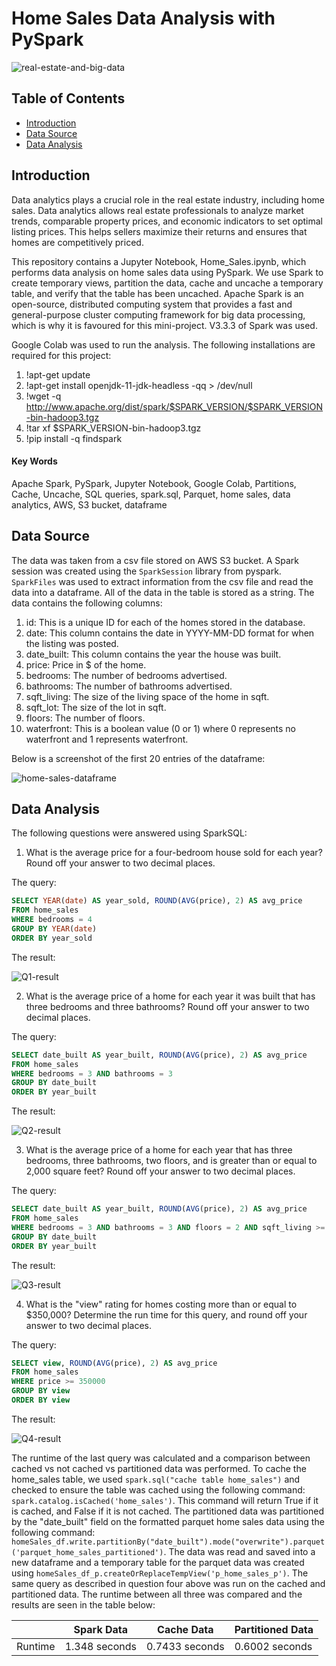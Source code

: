 # Home Sales Data Analysis with PySpark

![real-estate-and-big-data](https://github.com/dspataru/home-sales/assets/61765352/7fb25139-719a-4a3a-9ce2-bb768c212ee2)

## Table of Contents
* [Introduction](https://github.com/dspataru/home-sales/blob/main/README.md#background)
* [Data Source](https://github.com/dspataru/home-sales/blob/main/README.md#data-source)
* [Data Analysis](https://github.com/dspataru/home-sales/blob/main/README.md#data-analysis)

## Introduction

Data analytics plays a crucial role in the real estate industry, including home sales. Data analytics allows real estate professionals to analyze market trends, comparable property prices, and economic indicators to set optimal listing prices. This helps sellers maximize their returns and ensures that homes are competitively priced. 

This repository contains a Jupyter Notebook, Home_Sales.ipynb, which performs data analysis on home sales data using PySpark. We use Spark to create temporary views, partition the data, cache and uncache a temporary table, and verify that the table has been uncached. Apache Spark is an open-source, distributed computing system that provides a fast and general-purpose cluster computing framework for big data processing, which is why it is favoured for this mini-project. V3.3.3 of Spark was used.

Google Colab was used to run the analysis. The following installations are required for this project:
1. !apt-get update
2. !apt-get install openjdk-11-jdk-headless -qq > /dev/null
3. !wget -q http://www.apache.org/dist/spark/$SPARK_VERSION/$SPARK_VERSION-bin-hadoop3.tgz
4. !tar xf $SPARK_VERSION-bin-hadoop3.tgz
5. !pip install -q findspark

#### Key Words
Apache Spark, PySpark, Jupyter Notebook, Google Colab, Partitions, Cache, Uncache, SQL queries, spark.sql, Parquet, home sales, data analytics, AWS, S3 bucket, dataframe

## Data Source

The data was taken from a csv file stored on AWS S3 bucket. A Spark session was created using the `SparkSession` library from pyspark. `SparkFiles` was used to extract information from the csv file and read the data into a dataframe. All of the data in the table is stored as a string. The data contains the following columns:
1. id: This is a unique ID for each of the homes stored in the database.
2. date: This column contains the date in YYYY-MM-DD format for when the listing was posted.
3. date_built: This column contains the year the house was built.
4. price: Price in $ of the home.
5. bedrooms: The number of bedrooms advertised.
6. bathrooms: The number of bathrooms advertised.
7. sqft_living: The size of the living space of the home in sqft.
8. sqft_lot: The size of the lot in sqft.
9. floors: The number of floors.
10. waterfront: This is a boolean value (0 or 1) where 0 represents no waterfront and 1 represents waterfront.

Below is a screenshot of the first 20 entries of the dataframe:

![home-sales-dataframe](https://github.com/dspataru/home-sales/assets/61765352/888fb85e-9aea-4aef-b171-60dc20fe0439)

## Data Analysis

The following questions were answered using SparkSQL:
1. What is the average price for a four-bedroom house sold for each year? Round off your answer to two decimal places.

The query:
```sql
SELECT YEAR(date) AS year_sold, ROUND(AVG(price), 2) AS avg_price
FROM home_sales
WHERE bedrooms = 4
GROUP BY YEAR(date)
ORDER BY year_sold
```
The result:

![Q1-result](https://github.com/dspataru/home-sales/assets/61765352/e51f42dd-1b7b-440f-8481-38b0d2734cfc)


2. What is the average price of a home for each year it was built that has three bedrooms and three bathrooms? Round off your answer to two decimal places.

The query:
```sql
SELECT date_built AS year_built, ROUND(AVG(price), 2) AS avg_price
FROM home_sales
WHERE bedrooms = 3 AND bathrooms = 3
GROUP BY date_built
ORDER BY year_built
```

The result:

![Q2-result](https://github.com/dspataru/home-sales/assets/61765352/be939b60-e29d-403c-b196-71ecb82c24a4)


3. What is the average price of a home for each year that has three bedrooms, three bathrooms, two floors, and is greater than or equal to 2,000 square feet? Round off your answer to two decimal places.

The query:
```sql
SELECT date_built AS year_built, ROUND(AVG(price), 2) AS avg_price
FROM home_sales
WHERE bedrooms = 3 AND bathrooms = 3 AND floors = 2 AND sqft_living >= 2000
GROUP BY date_built
ORDER BY year_built
```

The result: 

![Q3-result](https://github.com/dspataru/home-sales/assets/61765352/5a87f13d-21a6-463b-94ac-333bda4d8c02)


4. What is the "view" rating for homes costing more than or equal to $350,000? Determine the run time for this query, and round off your answer to two decimal places.

The query:
```sql
SELECT view, ROUND(AVG(price), 2) AS avg_price
FROM home_sales
WHERE price >= 350000
GROUP BY view
ORDER BY view
```

The result: 

![Q4-result](https://github.com/dspataru/home-sales/assets/61765352/e434d181-8d23-45c6-bdf1-169f3871d496)

The runtime of the last query was calculated and a comparison between cached vs not cached vs partitioned data was performed. To cache the home_sales table, we used `spark.sql("cache table home_sales")` and checked to ensure the table was cached using the following command: `spark.catalog.isCached('home_sales')`. This command will return True if it is cached, and False if it is not cached. The partitioned data was partitioned by the "date_built" field on the formatted parquet home sales data using the following command: `homeSales_df.write.partitionBy("date_built").mode("overwrite").parquet('parquet_home_sales_partitioned')`. The data was read and saved into a new dataframe and a temporary table for the parquet data was created using `homeSales_df_p.createOrReplaceTempView('p_home_sales_p')`. The same query as described in question four above was run on the cached and partitioned data. The runtime between all three was compared and the results are seen in the table below:

|  | Spark Data | Cache Data | Partitioned Data |
|----------|----------|----------|----------|
| Runtime | 1.348 seconds | 0.7433 seconds | 0.6002 seconds |
